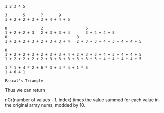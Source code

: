 ```
1 2 3 4 5

3       5       7       9
1 + 2 + 2 + 3 + 3 + 4 + 4 + 5

8               2                   6
1 + 2 + 2 + 3   2 + 3 + 3 + 4       3 + 4 + 4 + 5
0                               8
1 + 2 + 2 + 3 + 2 + 3 + 3 + 4   2 + 3 + 3 + 4 + 3 + 4 + 4 + 5

8
1 + 2 + 2 + 3 + 2 + 3 + 3 + 4 + 2 + 3 + 3 + 4 + 3 + 4 + 4 + 5
1 + 2 + 2 + 2 + 2 + 3 + 3 + 3 + 3 + 3 + 3 + 4 + 4 + 4 + 4 + 5

1 * 1 + 4 * 2 + 6 * 3 + 4 * 4 + 1 * 5
1 4 6 4 1

Pascal's Triangle
```

Thus we can return

nCr(number of values - 1, index) times the value summed for each value in the original array nums, modded by 10.

